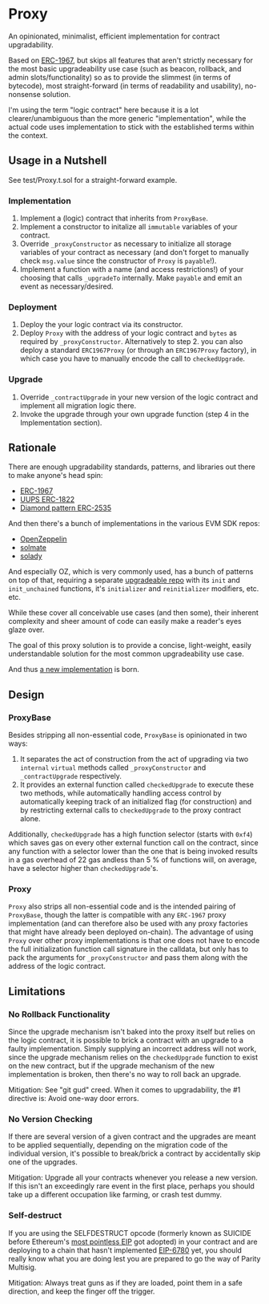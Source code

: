 # Proxy

An opinionated, minimalist, efficient implementation for contract upgradability.

Based on [ERC-1967](https://eips.ethereum.org/EIPS/eip-1967), but skips all features that aren't strictly necessary for the most basic upgradeability use case (such as beacon, rollback, and admin slots/functionality) so as to provide the slimmest (in terms of bytecode), most straight-forward (in terms of readability and usability), no-nonsense solution.

I'm using the term "logic contract" here because it is a lot clearer/unambiguous than the more generic "implementation", while the actual code uses implementation to stick with the established terms within the context.

## Usage in a Nutshell

See test/Proxy.t.sol for a straight-forward example.

### Implementation

1. Implement a (logic) contract that inherits from `ProxyBase`.
2. Implement a constructor to initalize all `immutable` variables of your contract.
3. Override `_proxyConstructor` as necessary to initialize all storage variables of your contract as necessary (and don't forget to manually check `msg.value` since the constructor of `Proxy` is `payable`!).
4. Implement a function with a name (and access restrictions!) of your choosing that calls `_upgradeTo` internally. Make `payable` and emit an event as necessary/desired.

### Deployment

1. Deploy the your logic contract via its constructor.
2. Deploy `Proxy` with the address of your logic contract and `bytes` as required by `_proxyConstructor`.
Alternatively to step 2. you can also deploy a standard `ERC1967Proxy` (or through an `ERC1967Proxy` factory), in which case you have to manually encode the call to `checkedUpgrade`.

### Upgrade

1. Override `_contractUpgrade` in your new version of the logic contract and implement all migration logic there.
2. Invoke the upgrade through your own upgrade function (step 4 in the Implementation section).

## Rationale

There are enough upgradability standards, patterns, and libraries out there to make anyone's head spin:
* [ERC-1967](https://eips.ethereum.org/EIPS/eip-1967)
* [UUPS ERC-1822](https://eips.ethereum.org/EIPS/eip-1822)
* [Diamond pattern ERC-2535](https://eips.ethereum.org/EIPS/eip-2535)

And then there's a bunch of implementations in the various EVM SDK repos:
* [OpenZeppelin](https://github.com/OpenZeppelin/openzeppelin-contracts)
* [solmate](https://github.com/transmissions11/solmate)
* [solady](https://github.com/Vectorized/solady)

And especially OZ, which is very commonly used, has a bunch of patterns on top of that, requiring a separate [upgradeable repo](https://github.com/OpenZeppelin/openzeppelin-contracts-upgradeable) with its `init` and `init_unchained` functions, it's `initializer` and `reinitializer` modifiers, etc. etc.

While these cover all conceivable use cases (and then some), their inherent complexity and sheer amount of code can easily make a reader's eyes glaze over.

The goal of this proxy solution is to provide a concise, light-weight, easily understandable solution for the most common upgradeability use case.

And thus [a new implementation](https://xkcd.com/927/) is born.

## Design

### ProxyBase

Besides stripping all non-essential code, `ProxyBase` is opinionated in two ways:
1. It separates the act of construction from the act of upgrading via two `internal` `virtual` methods called `_proxyConstructor` and `_contractUpgrade` respectively.
2. It provides an external function called `checkedUpgrade` to execute these two methods, while automatically handling access control by automatically keeping track of an initialized flag (for construction) and by restricting external calls to `checkedUpgrade` to the proxy contract alone.

Additionally, `checkedUpgrade` has a high function selector (starts with `0xf4`) which saves gas on every other external function call on the contract, since any function with a selector lower than the one that is being invoked results in a gas overhead of 22 gas andless than 5 % of functions will, on average, have a selector higher than `checkedUpgrade`'s.

### Proxy

`Proxy` also strips all non-essential code and is the intended pairing of `ProxyBase`, though the latter is compatible with any `ERC-1967` proxy implementation (and can therefore also be used with any proxy factories that might have already been deployed on-chain). The advantage of using `Proxy` over other proxy implementations is that one does not have to encode the full initialization function call signature in the calldata, but only has to pack the arguments for `_proxyConstructor` and pass them along with the address of the logic contract.

## Limitations

### No Rollback Functionality

Since the upgrade mechanism isn't baked into the proxy itself but relies on the logic contract, it is possible to brick a contract with an upgrade to a faulty implementation. Simply supplying an incorrect address will not work, since the upgrade mechanism relies on the `checkedUpgrade` function to exist on the new contract, but if the upgrade mechanism of the new implementation is broken, then there's no way to roll back an upgrade.

Mitigation: See "git gud" creed. When it comes to upgradability, the #1 directive is: Avoid one-way door errors.

### No Version Checking

If there are several version of a given contract and the upgrades are meant to be applied sequentially, depending on the migration code of the individual version, it's possible to break/brick a contract by accidentally skip one of the upgrades.

Mitigation: Upgrade all your contracts whenever you release a new version. If this isn't an exceedingly rare event in the first place, perhaps you should take up a different occupation like farming, or crash test dummy.

### Self-destruct

If you are using the SELFDESTRUCT opcode (formerly known as SUICIDE before Ethereum's [most pointless EIP](https://github.com/ethereum/EIPs/blob/master/EIPS/eip-6.md) got adopted) in your contract and are deploying to a chain that hasn't implemented [EIP-6780](https://eips.ethereum.org/EIPS/eip-6780) yet, you should really know what you are doing lest you are prepared to go the way of Parity Multisig.

Mitigation: Always treat guns as if they are loaded, point them in a safe direction, and keep the finger off the trigger.